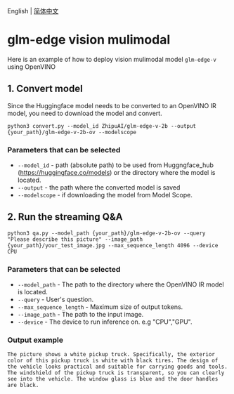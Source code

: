 English | [简体中文](README_zh.md)

# glm-edge vision mulimodal

Here is an example of how to deploy vision mulimodal model `glm-edge-v` using OpenVINO

## 1. Convert model

Since the Huggingface model needs to be converted to an OpenVINO IR model, you need to download the model and convert.

```
python3 convert.py --model_id ZhipuAI/glm-edge-v-2b --output {your_path}/glm-edge-v-2b-ov --modelscope
```

### Parameters that can be selected

* `--model_id` - path (absolute path) to be used from Huggngface_hub (https://huggingface.co/models) or the directory
  where the model is located.
* `--output` - the path where the converted model is saved
* `--modelscope` - if downloading the model from Model Scope.

## 2. Run the streaming Q&A

```
python3 qa.py --model_path {your_path}/glm-edge-v-2b-ov --query "Please describe this picture" --image_path {your_path}/your_test_image.jpg --max_sequence_length 4096 --device CPU
```


### Parameters that can be selected

* `--model_path` - The path to the directory where the OpenVINO IR model is located.
* `--query` - User's question.
* `--max_sequence_length` - Maximum size of output tokens.
* `--image_path` - The path to the input image.
* `--device` - The device to run inference on. e.g "CPU","GPU".

### Output example

```
The picture shows a white pickup truck. Specifically, the exterior color of this pickup truck is white with black tires. The design of the vehicle looks practical and suitable for carrying goods and tools. The windshield of the pickup truck is transparent, so you can clearly see into the vehicle. The window glass is blue and the door handles are black.
```